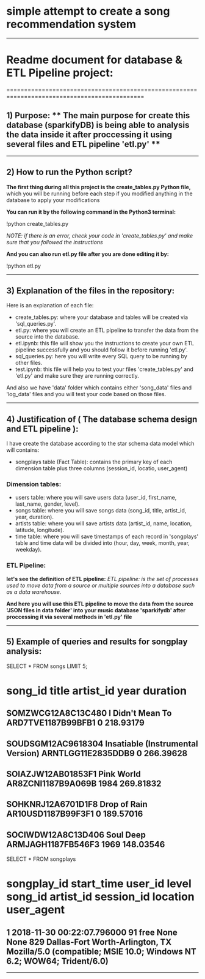
# simple attempt to create a song recommendation system


---------------------------
# Readme document for database & ETL Pipeline project:
=============================================================================================
## 1) Purpose: ** The main purpose for create this database (sparkifyDB) is being able to analysis the data inside it after proccessing it using several files and ETL pipeline 'etl.py' **

---------------------------------------------------------------------------------------------
## 2) How to run the Python script?

**The first thing during all this project is the create_tables.py Python file,** which you will be running before each step if you modified anything in the database to apply your modifications

**You can run it by the following command in the Python3 terminal:**

!python create_tables.py

*NOTE: if there is an error, check your code in 'create_tables.py' and make sure that you followed the instructions*

**And you can also run etl.py file after you are done editing it by:**

!python etl.py

---------------------------------------------------------------------------------------------

## 3) Explanation of the files in the repository:

Here is an explanation of each file:

- create_tables.py: where your database and tables will be created via 'sql_queries.py'.
- etl.py: where you will create an ETL pipeline to transfer the data from the source into the database.
- etl.ipynb: this file will show you the instructions to create your own ETL pipeline successfully and you should follow it before running 'etl.py'.
- sql_queries.py: here you will write every SQL query to be running by other files.
- test.ipynb: this file will help you to test your files 'create_tables.py' and 'etl.py' and make sure they are running correctly.

And also we have 'data' folder which contains either 'song_data' files and 'log_data' files and you will test your code based on those files.


---------------------------------------------------------------------------------------------
## 4) Justification of ( The database schema design and ETL pipeline ):

I have create the database according to the star schema data model which will contains:

- songplays table (Fact Table): contains the primary key of each dimension table plus three columns (session_id, locatio, user_agent)

### Dimension tables:
- users table: where you will save users data (user_id, first_name, last_name, gender, level).
- songs table: where you will save songs data (song_id, title, artist_id, year, duration).
- artists table: where you will save artists data (artist_id, name, location, latitude, longitude).
- time table: where you will save timestamps of each record in 'songplays' table and time data will be divided into (hour, day, week, month, year, weekday).

### ETL Pipeline:

**let's see the definition of ETL pipeline:**
*ETL pipeline: is the set of processes used to move data from a source or multiple sources into a database such as a data warehouse.*

**And here you will use this ETL pipeline to move the data from the source 'JSON files in data folder' into your music database 'sparkifydb' after proccessing it via several methods in 'etl.py' file**

---------------------------------------------------------------------------------------------
## 5) Example of queries and results for songplay analysis:

SELECT * FROM songs LIMIT 5;

song_id	 title	 artist_id	 year	 duration
========================================================================
SOMZWCG12A8C13C480	I Didn't Mean To	ARD7TVE1187B99BFB1	0	218.93179
------------------------------------------------------------------------
SOUDSGM12AC9618304	Insatiable (Instrumental Version)	ARNTLGG11E2835DDB9	0	266.39628
------------------------------------------------------------------------
SOIAZJW12AB01853F1	Pink World	AR8ZCNI1187B9A069B	1984	269.81832
------------------------------------------------------------------------
SOHKNRJ12A6701D1F8	Drop of Rain	AR10USD1187B99F3F1	0	189.57016
------------------------------------------------------------------------
SOCIWDW12A8C13D406	Soul Deep	ARMJAGH1187FB546F3	1969	148.03546
------------------------------------------------------------------------


SELECT * FROM songplays

songplay_id	start_time	user_id	level	song_id	artist_id	session_id	location	user_agent
========================================================================
1	2018-11-30 00:22:07.796000	91	free	None	None	829	Dallas-Fort Worth-Arlington, TX	Mozilla/5.0 (compatible; MSIE 10.0; Windows NT 6.2; WOW64; Trident/6.0)
------------------------------------------------------------------------

---------------------------------------------------------------------------------------------
